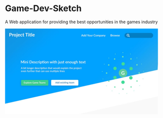 # Game-Dev-Sketch
A Web application for providing the best opportunities in the games industry

![alt text](https://github.com/DennisSSDev/Game-Dev-Sketch/blob/master/References/image0.png)
